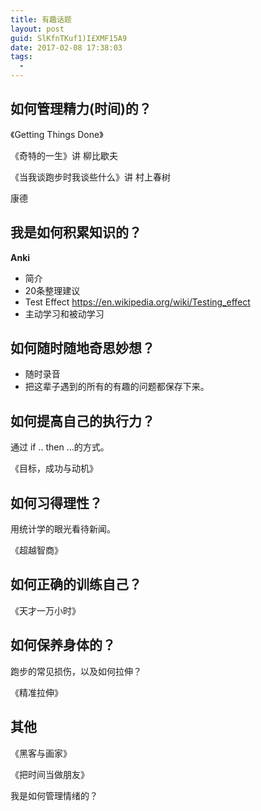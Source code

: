 ```yaml
---
title: 有趣话题
layout: post
guid: SlKfnTKuf1)I£XMF15A9
date: 2017-02-08 17:38:03
tags:
  - 
---
```




## 如何管理精力(时间)的？

《Getting Things Done》

《奇特的一生》讲 柳比歇夫

《当我谈跑步时我谈些什么》讲 村上春树

康德


## 我是如何积累知识的？


**Anki**

- 简介
- 20条整理建议
- Test Effect  https://en.wikipedia.org/wiki/Testing_effect
- 主动学习和被动学习



## 如何随时随地奇思妙想？

- 随时录音
- 把这辈子遇到的所有的有趣的问题都保存下来。



## 如何提高自己的执行力？

通过 if .. then ...的方式。

《目标，成功与动机》


## 如何习得理性？


用统计学的眼光看待新闻。

《超越智商》



## 如何正确的训练自己？


《天才一万小时》


## 如何保养身体的？


跑步的常见损伤，以及如何拉伸？

《精准拉伸》




## 其他


《黑客与画家》


《把时间当做朋友》












我是如何管理情绪的？













